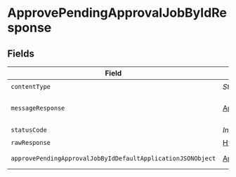 # ApprovePendingApprovalJobByIdResponse


## Fields

| Field                                                                                                                                 | Type                                                                                                                                  | Required                                                                                                                              | Description                                                                                                                           |
| ------------------------------------------------------------------------------------------------------------------------------------- | ------------------------------------------------------------------------------------------------------------------------------------- | ------------------------------------------------------------------------------------------------------------------------------------- | ------------------------------------------------------------------------------------------------------------------------------------- |
| `contentType`                                                                                                                         | *String*                                                                                                                              | :heavy_check_mark:                                                                                                                    | N/A                                                                                                                                   |
| `messageResponse`                                                                                                                     | [ApprovePendingApprovalJobByIdMessageResponse](../../models/operations/ApprovePendingApprovalJobByIdMessageResponse.md)               | :heavy_minus_sign:                                                                                                                    | A confirmation message.                                                                                                               |
| `statusCode`                                                                                                                          | *Integer*                                                                                                                             | :heavy_check_mark:                                                                                                                    | N/A                                                                                                                                   |
| `rawResponse`                                                                                                                         | [HttpResponse<byte[]>](https://docs.oracle.com/en/java/javase/11/docs/api/java.net.http/java/net/http/HttpResponse.html)              | :heavy_minus_sign:                                                                                                                    | N/A                                                                                                                                   |
| `approvePendingApprovalJobByIdDefaultApplicationJSONObject`                                                                           | [ApprovePendingApprovalJobByIdDefaultApplicationJSON](../../models/operations/ApprovePendingApprovalJobByIdDefaultApplicationJSON.md) | :heavy_minus_sign:                                                                                                                    | Error response.                                                                                                                       |